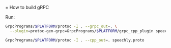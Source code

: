 = How to build gRPC

Run:

```sh
GrpcPrograms/$PLATFORM/protoc -I . --grpc_out=. \
  --plugin=protoc-gen-grpc=GrpcPrograms/$PLATFORM/grpc_cpp_plugin speechly.proto

GrpcPrograms/$PLATFORM/protoc -I . --cpp_out=. speechly.proto
```
